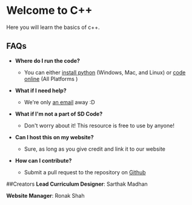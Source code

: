 # Welcome to C++

Here you will learn the basics of c++.

## FAQs
* **Where do I run the code?**
	* You can either [install python](https://www.tutorialspoint.com/cplusplus/cpp_environment_setup.htm)  (Windows, Mac, and Linux) or [code online](http://cpp.sh/) (All Platforms ) 

* **What if I need help?** 
	* We're only [an email](mailto:contact@sdcoding.com) away :D
* **What if I'm not a part of SD Code?** 
	* Don't worry about it! This resource is free to use by anyone!
* **Can I host this on my website?**
	* Sure, as long as you give credit and link it to our website
* **How can I contribute?**
	* Submit a pull request to the repository on [Github](https://github.com/sandiegocode/python)

##Creators
**Lead Curriculum Designer**: Sarthak Madhan

**Website Manager**: Ronak Shah